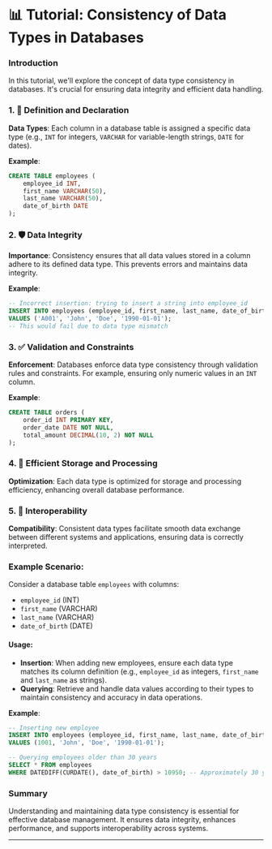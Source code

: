 # 📊 Tutorial: Consistency of Data Types in Databases

### Introduction

In this tutorial, we'll explore the concept of data type consistency in databases. It's crucial for ensuring data integrity and efficient data handling.

### 1. 🔢 Definition and Declaration

**Data Types**: Each column in a database table is assigned a specific data type (e.g., `INT` for integers, `VARCHAR` for variable-length strings, `DATE` for dates).

**Example**:

```sql
CREATE TABLE employees (
    employee_id INT,
    first_name VARCHAR(50),
    last_name VARCHAR(50),
    date_of_birth DATE
);
```

### 2. 🛡️ Data Integrity

**Importance**: Consistency ensures that all data values stored in a column adhere to its defined data type. This prevents errors and maintains data integrity.

**Example**:

```sql
-- Incorrect insertion: trying to insert a string into employee_id
INSERT INTO employees (employee_id, first_name, last_name, date_of_birth)
VALUES ('A001', 'John', 'Doe', '1990-01-01');
-- This would fail due to data type mismatch
```

### 3. ✅ Validation and Constraints

**Enforcement**: Databases enforce data type consistency through validation rules and constraints. For example, ensuring only numeric values in an `INT` column.

**Example**:

```sql
CREATE TABLE orders (
    order_id INT PRIMARY KEY,
    order_date DATE NOT NULL,
    total_amount DECIMAL(10, 2) NOT NULL
);
```

### 4. 🚀 Efficient Storage and Processing

**Optimization**: Each data type is optimized for storage and processing efficiency, enhancing overall database performance.

### 5. 🔄 Interoperability

**Compatibility**: Consistent data types facilitate smooth data exchange between different systems and applications, ensuring data is correctly interpreted.

### Example Scenario:

Consider a database table `employees` with columns:

- `employee_id` (INT)
- `first_name` (VARCHAR)
- `last_name` (VARCHAR)
- `date_of_birth` (DATE)

#### Usage:

- **Insertion**: When adding new employees, ensure each data type matches its column definition (e.g., `employee_id` as integers, `first_name` and `last_name` as strings).
- **Querying**: Retrieve and handle data values according to their types to maintain consistency and accuracy in data operations.

**Example**:

```sql
-- Inserting new employee
INSERT INTO employees (employee_id, first_name, last_name, date_of_birth)
VALUES (1001, 'John', 'Doe', '1990-01-01');

-- Querying employees older than 30 years
SELECT * FROM employees
WHERE DATEDIFF(CURDATE(), date_of_birth) > 10950; -- Approximately 30 years in days
```

### Summary

Understanding and maintaining data type consistency is essential for effective database management. It ensures data integrity, enhances performance, and supports interoperability across systems.

---
